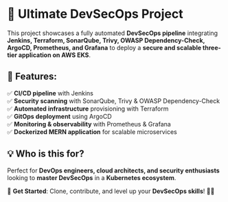 # 🚀 Ultimate DevSecOps Project

This project showcases a fully automated **DevSecOps pipeline** integrating **Jenkins, Terraform, SonarQube, Trivy, OWASP Dependency-Check, ArgoCD, Prometheus, and Grafana** to deploy a **secure and scalable three-tier application on AWS EKS**.

## 🔹 Features:
✅ **CI/CD pipeline** with Jenkins  
✅ **Security scanning** with SonarQube, Trivy & OWASP Dependency-Check  
✅ **Automated infrastructure** provisioning with Terraform  
✅ **GitOps deployment** using ArgoCD  
✅ **Monitoring & observability** with Prometheus & Grafana  
✅ **Dockerized MERN application** for scalable microservices  

## 💡 Who is this for?
Perfect for **DevOps engineers, cloud architects, and security enthusiasts** looking to **master DevSecOps** in a **Kubernetes ecosystem**.

📌 **Get Started**: Clone, contribute, and level up your **DevSecOps skills**! 🚀🔥  

